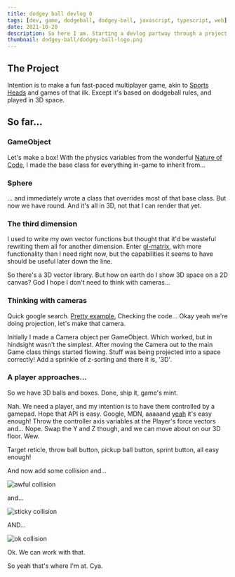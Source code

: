 ```yaml
---
title: dodgey ball devlog 0
tags: [dev, game, dodgeball, dodgey-ball, javascript, typescript, web]
date: 2021-10-20
description: So here I am. Starting a devlog partway through a project.
thumbnail: dodgey-ball/dodgey-ball-logo.png
---
```


## The Project
Intention is to make a fun fast-paced multiplayer game, akin to [Sports Heads](https://www.mousebreaker.com/game/sports-heads-football-championship) and games of that ilk. Except it's based on dodgeball rules, and played in 3D space.

## So far...
### GameObject
Let's make a box! With the physics variables from the wonderful [Nature of Code](https://natureofcode.com/), I made the base class for everything in-game to inherit from...

### Sphere
... and immediately wrote a class that overrides most of that base class. But now we have round. And it's all in 3D, not that I can render that yet.


### The third dimension
I used to write my own vector functions but thought that it'd be wasteful rewriting them all for another dimension. Enter [gl-matrix](https://glmatrix.net/), with more functionality than I need right now, but the capabilities it seems to have should be useful later down the line.

So there's a 3D vector library. But how on earth do I show 3D space on a 2D canvas? God I hope I don't need to think with cameras...

### Thinking with cameras
Quick google search. [Pretty example.](https://www.mamboleoo.be/articles/how-to-render-3d-in-2d-canvas) Checking the code... Okay yeah we're doing projection, let's make that camera.

Initially I made a Camera object per GameObject. Which worked, but in hindsight wasn't the simplest. After moving the Camera out to the main Game class things started flowing. Stuff was being projected into a space correctly! Add a sprinkle of z-sorting and there it is, '3D'.

### A player approaches...
So we have 3D balls and boxes. Done, ship it, game's mint.

Nah. We need a player, and my intention is to have them controlled by a gamepad. Hope that API is easy. Google, MDN, aaaaand [yeah](https://developer.mozilla.org/en-US/docs/Web/API/Gamepad_API/Using_the_Gamepad_API) it's easy enough! Throw the controller axis variables at the Player's force vectors and... Nope. Swap the Y and Z though, and we can move about on our 3D floor. Wew.

Target reticle, throw ball button, pickup ball button, sprint button, all easy enough!

And now add some collision and...

![awful collision](/blog/dodgey-ball/img/yeet-collision.gif)

and...

![sticky collision](/blog/dodgey-ball/img/sticky-collision.gif)

AND...

![ok collision](/blog/dodgey-ball/img/ok-collision.gif)

Ok. We can work with that.

So yeah that's where I'm at. Cya.